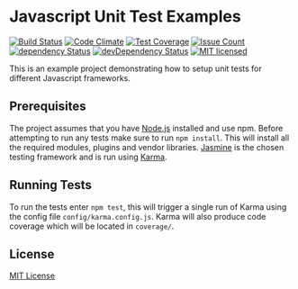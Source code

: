 # Javascript Unit Test Examples
[![Build Status](https://travis-ci.org/chriskevin/javascript-unittest-examples.svg?branch=master)](https://travis-ci.org/chriskevin/javascript-unittest-examples)
[![Code Climate](https://codeclimate.com/github/chriskevin/javascript-unittest-examples/badges/gpa.svg)](https://codeclimate.com/github/chriskevin/javascript-unittest-examples)
[![Test Coverage](https://codeclimate.com/github/chriskevin/javascript-unittest-examples/badges/coverage.svg)](https://codeclimate.com/github/chriskevin/javascript-unittest-examples/coverage)
[![Issue Count](https://codeclimate.com/github/chriskevin/javascript-unittest-examples/badges/issue_count.svg)](https://codeclimate.com/github/chriskevin/javascript-unittest-examples)
[![dependency Status](https://david-dm.org/chriskevin/javascript-unittest-examples.svg)](https://david-dm.org/chriskevin/javascript-unittest-examples)
[![devDependency Status](https://david-dm.org/chriskevin/javascript-unittest-examples/dev-status.svg)](https://david-dm.org/chriskevin/javascript-unittest-examples#info=devDependencies)
[![MIT licensed](https://img.shields.io/badge/license-MIT-blue.svg)](https://raw.githubusercontent.com/hyperium/hyper/master/LICENSE)

This is an example project demonstrating how to setup unit tests for different Javascript frameworks.

## Prerequisites
The project assumes that you have [Node.js](https://nodejs.org/en/) installed and use npm.
Before attempting to run any tests make sure to run `npm install`. This will install all the required modules, plugins and vendor libraries.
[Jasmine](http://jasmine.github.io/) is the chosen testing framework and is run using [Karma](http://karma-runner.github.io/).

## Running Tests
To run the tests enter `npm test`, this will trigger a single run of Karma using the config file `config/karma.config.js`.
Karma will also produce code coverage which will be located in `coverage/`.

## License
[MIT License](https://github.com/chriskevin/javascript-unittest-examples/blob/master/LICENSE)
